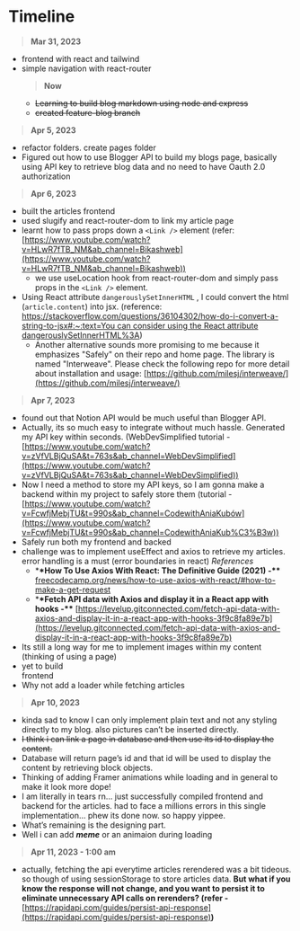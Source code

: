 # Timeline

> **Mar 31, 2023**

- frontend with react and tailwind
- simple navigation with react-router
  > **Now**
  - ~~Learning to build blog markdown using node and express~~
  - ~~created feature-blog branch~~

> **Apr 5, 2023**

- refactor folders. create pages folder
- Figured out how to use Blogger API to build my blogs page, basically using API key to retrieve blog data and no need to have Oauth 2.0 authorization

> **Apr 6, 2023**

- built the articles frontend
- used slugify and react-router-dom to link my article page
- learnt how to pass props down a `<Link />` element (refer: [https://www.youtube.com/watch?v=HLwR7fTB_NM&ab_channel=Bikashweb](https://www.youtube.com/watch?v=HLwR7fTB_NM&ab_channel=Bikashweb))
  - we use useLocation hook from react-router-dom and simply pass props in the `<Link />` element.
- Using React attribute `dangerouslySetInnerHTML` , I could convert the html (`article.content`) into jsx. (reference: [https://stackoverflow.com/questions/36104302/how-do-i-convert-a-string-to-jsx#:~:text=You can consider using the React attribute dangerouslySetInnerHTML%3A](https://stackoverflow.com/questions/36104302/how-do-i-convert-a-string-to-jsx#:~:text=You%20can%20consider%20using%20the%20React%20attribute%20dangerouslySetInnerHTML%3A))
  - Another alternative sounds more promising to me because it emphasizes "Safely" on their repo and home page. The library is named "Interweave". Please check the following repo for more detail about installation and usage: [https://github.com/milesj/interweave/](https://github.com/milesj/interweave/)

> **Apr 7, 2023**

- found out that Notion API would be much useful than Blogger API.
- Actually, its so much easy to integrate without much hassle. Generated my API key within seconds. (WebDevSimplified tutorial - [https://www.youtube.com/watch?v=zVfVLBjQuSA&t=763s&ab_channel=WebDevSimplified](https://www.youtube.com/watch?v=zVfVLBjQuSA&t=763s&ab_channel=WebDevSimplified))
- Now I need a method to store my API keys, so I am gonna make a backend within my project to safely store them (tutorial - [https://www.youtube.com/watch?v=FcwfjMebjTU&t=990s&ab_channel=CodewithAniaKubów](https://www.youtube.com/watch?v=FcwfjMebjTU&t=990s&ab_channel=CodewithAniaKub%C3%B3w))
- Safely run both my frontend and backed
- challenge was to implement useEffect and axios to retrieve my articles. error handling is a must (error boundaries in react)
  _References_
  - \***\*How To Use Axios With React: The Definitive Guide (2021) -\*\*** [freecodecamp.org/news/how-to-use-axios-with-react/#how-to-make-a-get-request](http://freecodecamp.org/news/how-to-use-axios-with-react/#how-to-make-a-get-request)
  - \***\*Fetch API data with Axios and display it in a React app with hooks -\*\*** [https://levelup.gitconnected.com/fetch-api-data-with-axios-and-display-it-in-a-react-app-with-hooks-3f9c8fa89e7b](https://levelup.gitconnected.com/fetch-api-data-with-axios-and-display-it-in-a-react-app-with-hooks-3f9c8fa89e7b)
- Its still a long way for me to implement images within my content (thinking of using a page)
- yet to build <Article /> frontend
- Why not add a loader while fetching articles

> **Apr 10, 2023**

- kinda sad to know I can only implement plain text and not any styling directly to my blog. also pictures can’t be inserted directly.
- ~~I think i can link a page in database and then use its id to display the content.~~
- Database will return page’s id and that id will be used to display the content by retrieving block objects.
- Thinking of adding Framer animations while loading and in general to make it look more dope!
- I am literally in tears rn… just successfully compiled frontend and backend for the articles. had to face a millions errors in this single implementation… phew its done now. so happy yippee.
- What’s remaining is the designing part.
- Well i can add **_meme_** or an animaion during loading

> **Apr 11, 2023 - 1:00 am**

- actually, fetching the api everytime articles rerendered was a bit tideous. so though of using sessionStorage to store articles data. **But what if you know the response will not change, and you want to persist it to eliminate unnecessary API calls on rerenders? (refer -** [https://rapidapi.com/guides/persist-api-response](https://rapidapi.com/guides/persist-api-response)**)**
